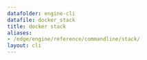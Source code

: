 ```yaml
---
datafolder: engine-cli
datafile: docker_stack
title: docker stack
aliases:
- /edge/engine/reference/commandline/stack/
layout: cli
---
```


<!--
This page is automatically generated from Docker's source code. If you want to
suggest a change to the text that appears here, open a ticket or pull request
in the source repository on GitHub:

https://github.com/docker/cli
-->